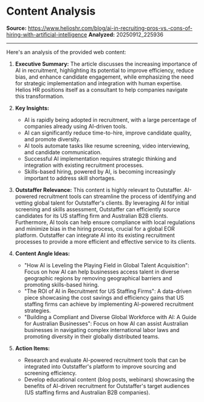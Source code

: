 # Content Analysis

**Source:** https://www.helioshr.com/blog/ai-in-recruiting-pros-vs.-cons-of-hiring-with-artificial-intelligence
**Analyzed:** 20250912_225936

---

Here's an analysis of the provided web content:

1.  **Executive Summary:** The article discusses the increasing importance of AI in recruitment, highlighting its potential to improve efficiency, reduce bias, and enhance candidate engagement, while emphasizing the need for strategic implementation and integration with human expertise. Helios HR positions itself as a consultant to help companies navigate this transformation.

2.  **Key Insights:**

    *   AI is rapidly being adopted in recruitment, with a large percentage of companies already using AI-driven tools.
    *   AI can significantly reduce time-to-hire, improve candidate quality, and promote diversity.
    *   AI tools automate tasks like resume screening, video interviewing, and candidate communication.
    *   Successful AI implementation requires strategic thinking and integration with existing recruitment processes.
    *   Skills-based hiring, powered by AI, is becoming increasingly important to address skill shortages.

3.  **Outstaffer Relevance:** This content is highly relevant to Outstaffer. AI-powered recruitment tools can streamline the process of identifying and vetting global talent for Outstaffer's clients. By leveraging AI for initial screening and skills assessment, Outstaffer can efficiently source candidates for its US staffing firm and Australian B2B clients. Furthermore, AI tools can help ensure compliance with local regulations and minimize bias in the hiring process, crucial for a global EOR platform. Outstaffer can integrate AI into its existing recruitment processes to provide a more efficient and effective service to its clients.

4.  **Content Angle Ideas:**

    *   "How AI is Leveling the Playing Field in Global Talent Acquisition": Focus on how AI can help businesses access talent in diverse geographic regions by removing geographical barriers and promoting skills-based hiring.
    *   "The ROI of AI in Recruitment for US Staffing Firms": A data-driven piece showcasing the cost savings and efficiency gains that US staffing firms can achieve by implementing AI-powered recruitment strategies.
    *   "Building a Compliant and Diverse Global Workforce with AI: A Guide for Australian Businesses": Focus on how AI can assist Australian businesses in navigating complex international labor laws and promoting diversity in their globally distributed teams.

5.  **Action Items:**

    *   Research and evaluate AI-powered recruitment tools that can be integrated into Outstaffer's platform to improve sourcing and screening efficiency.
    *   Develop educational content (blog posts, webinars) showcasing the benefits of AI-driven recruitment for Outstaffer's target audiences (US staffing firms and Australian B2B companies).
